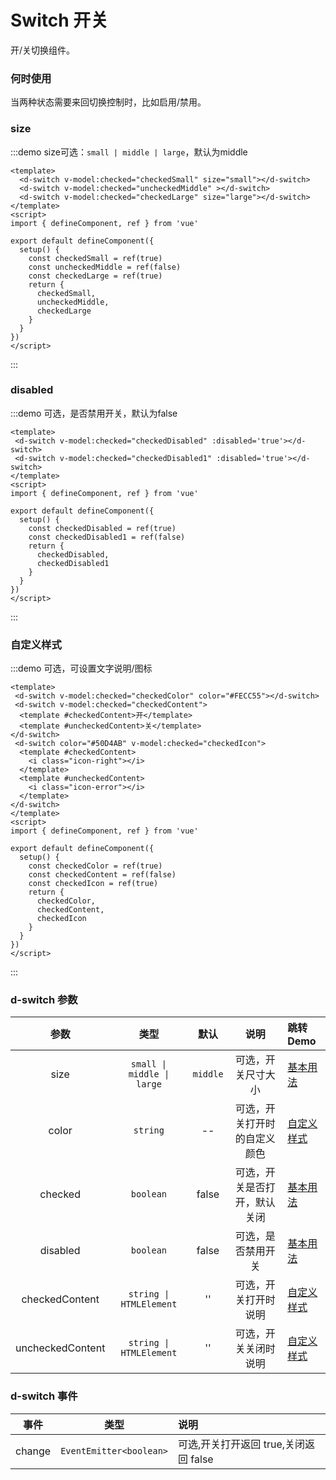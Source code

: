 # Switch 开关

开/关切换组件。

### 何时使用

当两种状态需要来回切换控制时，比如启用/禁用。

### size

:::demo size可选：`small | middle | large`，默认为middle
```vue
<template>
  <d-switch v-model:checked="checkedSmall" size="small"></d-switch>
  <d-switch v-model:checked="uncheckedMiddle" ></d-switch>
  <d-switch v-model:checked="checkedLarge" size="large"></d-switch>
</template>
<script>
import { defineComponent, ref } from 'vue'

export default defineComponent({
  setup() {
    const checkedSmall = ref(true)
    const uncheckedMiddle = ref(false)
    const checkedLarge = ref(true)
    return {
      checkedSmall,
      uncheckedMiddle,
      checkedLarge
    }
  }
})
</script>
```
:::

### disabled

:::demo 可选，是否禁用开关，默认为false
```vue
<template>
 <d-switch v-model:checked="checkedDisabled" :disabled='true'></d-switch>
 <d-switch v-model:checked="checkedDisabled1" :disabled='true'></d-switch>
</template>
<script>
import { defineComponent, ref } from 'vue'

export default defineComponent({
  setup() {
    const checkedDisabled = ref(true)
    const checkedDisabled1 = ref(false)
    return {
      checkedDisabled,
      checkedDisabled1
    }
  }
})
</script>
```
:::

### 自定义样式

:::demo 可选，可设置文字说明/图标
```vue
<template>
 <d-switch v-model:checked="checkedColor" color="#FECC55"></d-switch>
 <d-switch v-model:checked="checkedContent">
  <template #checkedContent>开</template>
  <template #uncheckedContent>关</template>
</d-switch>
 <d-switch color="#50D4AB" v-model:checked="checkedIcon">
  <template #checkedContent>
    <i class="icon-right"></i>
  </template>
  <template #uncheckedContent>
    <i class="icon-error"></i>
  </template>
</d-switch>
</template>
<script>
import { defineComponent, ref } from 'vue'

export default defineComponent({
  setup() {
    const checkedColor = ref(true)
    const checkedContent = ref(false)
    const checkedIcon = ref(true)
    return {
      checkedColor,
      checkedContent,
      checkedIcon
    }
  }
})
</script>
```
:::

### d-switch 参数

|       参数       |            类型            |   默认   |             说明             | 跳转 Demo                 |
| :--------------: | :------------------------: | :------: | :--------------------------: | :------------------------ |
|       size       | `small \| middle \| large` | `middle` |      可选，开关尺寸大小      | [基本用法](#基本用法)     |
|      color       |          `string`          |    --    | 可选，开关打开时的自定义颜色 | [自定义样式](#自定义样式) |
|     checked      |         `boolean`          |  false   | 可选，开关是否打开，默认关闭 | [基本用法](#基本用法)     |
|     disabled     |         `boolean`          |  false   |      可选，是否禁用开关      | [基本用法](#基本用法)     |
|  checkedContent  |  `string \| HTMLElement`   |    ''    |     可选，开关打开时说明     | [自定义样式](#自定义样式) |
| uncheckedContent |  `string \| HTMLElement`   |    ''    |     可选，开关关闭时说明     | [自定义样式](#自定义样式) |

### d-switch 事件

|  事件  |          类型           | 说明                                  |
| :----: | :---------------------: | :------------------------------------ |
| change | `EventEmitter<boolean>` | 可选,开关打开返回 true,关闭返回 false |